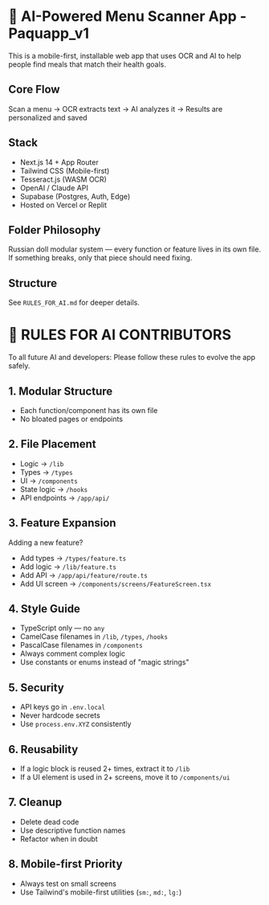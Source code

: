 # 📱 AI-Powered Menu Scanner App - Paquapp_v1

This is a mobile-first, installable web app that uses OCR and AI to help people find meals that match their health goals.

## Core Flow
Scan a menu → OCR extracts text → AI analyzes it → Results are personalized and saved

## Stack
- Next.js 14 + App Router
- Tailwind CSS (Mobile-first)
- Tesseract.js (WASM OCR)
- OpenAI / Claude API
- Supabase (Postgres, Auth, Edge)
- Hosted on Vercel or Replit

## Folder Philosophy
Russian doll modular system — every function or feature lives in its own file.
If something breaks, only that piece should need fixing.

## Structure
See `RULES_FOR_AI.md` for deeper details.

# 🤖 RULES FOR AI CONTRIBUTORS

To all future AI and developers: Please follow these rules to evolve the app safely.

## 1. Modular Structure
- Each function/component has its own file
- No bloated pages or endpoints

## 2. File Placement
- Logic → `/lib`
- Types → `/types`
- UI → `/components`
- State logic → `/hooks`
- API endpoints → `/app/api/`

## 3. Feature Expansion
Adding a new feature?
- Add types → `/types/feature.ts`
- Add logic → `/lib/feature.ts`
- Add API → `/app/api/feature/route.ts`
- Add UI screen → `/components/screens/FeatureScreen.tsx`

## 4. Style Guide
- TypeScript only — no `any`
- CamelCase filenames in `/lib`, `/types`, `/hooks`
- PascalCase filenames in `/components`
- Always comment complex logic
- Use constants or enums instead of "magic strings"

## 5. Security
- API keys go in `.env.local`
- Never hardcode secrets
- Use `process.env.XYZ` consistently

## 6. Reusability
- If a logic block is reused 2+ times, extract it to `/lib`
- If a UI element is used in 2+ screens, move it to `/components/ui`

## 7. Cleanup
- Delete dead code
- Use descriptive function names
- Refactor when in doubt

## 8. Mobile-first Priority
- Always test on small screens
- Use Tailwind's mobile-first utilities (`sm:`, `md:`, `lg:`) 